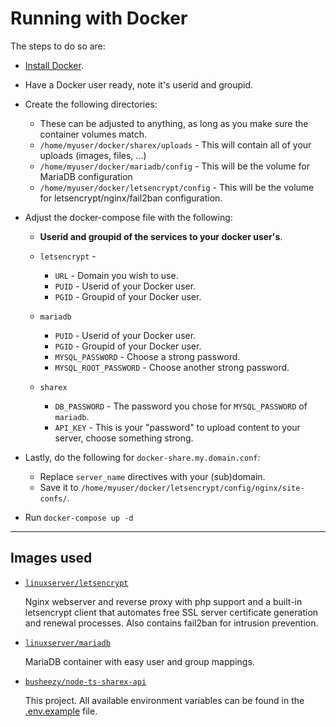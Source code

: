 # Running with Docker

The steps to do so are:
- [Install Docker](https://docs.docker.com/get-docker/).
- Have a Docker user ready, note it's userid and groupid.
- Create the following directories:
    - These can be adjusted to anything, as long as you make sure the container volumes match.
    - `/home/myuser/docker/sharex/uploads` - This will contain all of your uploads (images, files, ...)
    - `/home/myuser/docker/mariadb/config` - This will be the volume for MariaDB configuration
    - `/home/myuser/docker/letsencrypt/config` - This will be the volume for letsencrypt/nginx/fail2ban configuration.

- Adjust the docker-compose file with the following:
    - **Userid and groupid of the services to your docker user's**.
    - `letsencrypt` - 
        - `URL` - Domain you wish to use.
        - `PUID` - Userid of your Docker user.
        - `PGID` - Groupid of your Docker user.

    - `mariadb`
        - `PUID` - Userid of your Docker user.
        - `PGID` - Groupid of your Docker user.
        - `MYSQL_PASSWORD` - Choose a strong password.
        - `MYSQL_ROOT_PASSWORD` - Choose another strong password.

    - `sharex`
        - `DB_PASSWORD` - The password you chose for `MYSQL_PASSWORD` of `mariadb`.
        - `API_KEY` - This is your "password" to upload content to your server, choose something strong.

- Lastly, do the following for `docker-share.my.domain.conf`:
    - Replace `server_name` directives with your (sub)domain.
    - Save it to `/home/myuser/docker/letsencrypt/config/nginx/site-confs/`.

- Run `docker-compose up -d`

---

## Images used
- [`linuxserver/letsencrypt`](https://hub.docker.com/r/linuxserver/letsencrypt/)

    Nginx webserver and reverse proxy with php support and a built-in letsencrypt client that automates free SSL server certificate generation and renewal processes. Also contains fail2ban for intrusion prevention.

- [`linuxserver/mariadb`](https://hub.docker.com/r/linuxserver/mariadb)

    MariaDB container with easy user and group mappings.

- [`busheezy/node-ts-sharex-api`](https://hub.docker.com/r/busheezy/node-ts-sharex-api)

    This project. All available environment variables can be found in the [.env.example](./.env.example) file.